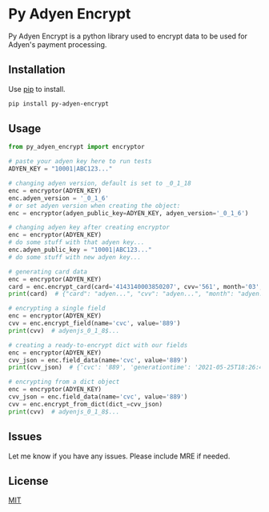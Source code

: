 # Py Adyen Encrypt

Py Adyen Encrypt is a python library used to encrypt data to be used for Adyen's payment processing.

## Installation

Use [pip](https://pip.pypa.io/en/stable/) to install.

```bash
pip install py-adyen-encrypt
```

## Usage

```python
from py_adyen_encrypt import encryptor

# paste your adyen key here to run tests
ADYEN_KEY = "10001|ABC123..."

# changing adyen version, default is set to _0_1_18
enc = encryptor(ADYEN_KEY)
enc.adyen_version = '_0_1_6'
# or set adyen version when creating the object:
enc = encryptor(adyen_public_key=ADYEN_KEY, adyen_version='_0_1_6')

# changing adyen key after creating encryptor
enc = encryptor(ADYEN_KEY)
# do some stuff with that adyen key...
enc.adyen_public_key = "10001|ABC123..."
# do some stuff with new adyen key...

# generating card data
enc = encryptor(ADYEN_KEY)
card = enc.encrypt_card(card='4143140003850207', cvv='561', month='03', year='2022')
print(card)  # {"card": "adyen...", "cvv": "adyen...", "month": "adyen...", "year": "adyen..."}

# encrypting a single field
enc = encryptor(ADYEN_KEY)
cvv = enc.encrypt_field(name='cvc', value='889')
print(cvv)  # adyenjs_0_1_8$...

# creating a ready-to-encrypt dict with our fields
enc = encryptor(ADYEN_KEY)
cvv_json = enc.field_data(name='cvc', value='889')
print(cvv_json)  # {'cvc': '889', 'generationtime': '2021-05-25T18:26:48.000Z'}

# encrypting from a dict object
enc = encryptor(ADYEN_KEY)
cvv_json = enc.field_data(name='cvc', value='889')
cvv = enc.encrypt_from_dict(dict_=cvv_json)
print(cvv)  # adyenjs_0_1_8$...
```

## Issues
Let me know if you have any issues. Please include MRE if needed.

## License
[MIT](https://choosealicense.com/licenses/mit/)